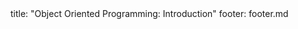 <frontmatter>
title: "Object Oriented Programming: Introduction"
footer: footer.md
</frontmatter>

<include src="navbar.md" boilerplate />

<include src="unit-inPage-asFlat.md" boilerplate />